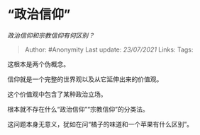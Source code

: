 # “政治信仰”
*政治信仰和宗教信仰有何区别？*

> Author: #Anonymity
> Last update: *23/07/2021*
> Links:
> Tags:

这根本是两个伪概念。

信仰就是一个完整的世界观以及从它延伸出来的价值观。

这个价值观中包含了某种政治立场。

根本就不存在什么“政治信仰”“宗教信仰”的分类法。

这问题本身无意义，犹如在问“橘子的味道和一个苹果有什么区别”。

